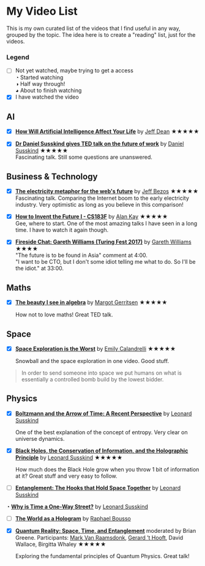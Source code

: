 # My Video List
This is my own curated list of the videos that I find useful in any way, grouped by the topic. The idea here is to create a "reading" list, just for the videos. 

### Legend
- [ ] Not yet watched, maybe trying to get a access  
◔ Started watching  
◑ Half way through!  
◕ About to finish watching  
- [x] I have watched the video

## AI
- [x] [**How Will Artificial Intelligence Affect Your Life**](https://www.youtube.com/watch?v=BfDQNrVphLQ) by [Jeff Dean](https://en.wikipedia.org/wiki/Jeff_Dean_(computer_scientist)) ★★★★★

- [x] [**Dr Daniel Susskind gives TED talk on the future of work**](https://www.balliol.ox.ac.uk/news/2018/march/dr-daniel-susskind-gives-ted-talk-on-the-future-of-work-0) by [Daniel Susskind](https://www.balliol.ox.ac.uk/dr-daniel-susskind) ★★★★★  
  Fascinating talk. Still some questions are unanswered. 

## Business & Technology
- [x] [**The electricity metaphor for the web's future**](https://www.ted.com/talks/jeff_bezos_on_the_next_web_innovation) by [Jeff Bezos](https://en.wikipedia.org/wiki/Jeff_Bezos) ★★★★★  
  Fascinating talk. Comparing the Internet boom to the early electricity industry. Very optimistic as long as you believe in this   comparison! 

- [x] [**How to Invent the Future I - CS183F**](https://www.youtube.com/watch?v=id1WShzzMCQ) by [Alan Kay](https://en.wikipedia.org/wiki/Alan_Kay) ★★★★★  
Gee, where to start. One of the most amazing talks I have seen in a long time. I have to watch it again though. 

- [x] [**Fireside Chat: Gareth Williams (Turing Fest 2017)**](https://www.turingfest.com/2017/strategy/gareth-williams) by [Gareth Williams](https://www.linkedin.com/in/garethjlwilliams/) ★★★★  
"The future is to be found in Asia" comment at 4:00.   
"I want to be CTO, but I don't some idiot telling me what to do. So I'll be the idiot." at 33:00.


## Maths
- [x] [**The beauty I see in algebra**](https://www.youtube.com/watch?v=8CX-Q0gtSp8) by [Margot Gerritsen](https://people.stanford.edu/gerritsn/) ★★★★★

  How not to love maths! Great TED talk. 



## Space
- [x] [**Space Exploration is the Worst**](https://www.youtube.com/watch?v=kqrahBJkKAs) by [Emily Calandrelli](https://en.wikipedia.org/wiki/Emily_Calandrelli) ★★★★★  

  Snowball and the space exploration in one video. Good stuff.   
> In order to send someone into space we put humans on what is essentially a controlled bomb build by the lowest bidder.

## Physics
- [x] [**Boltzmann and the Arrow of Time: A Recent Perspective**](http://www.cornell.edu/video/leonard-susskind-1-boltzmann-and-the-arrow-of-time) by [Leonard Susskind](https://en.wikipedia.org/wiki/Leonard_Susskind)

  One of the best explanation of the concept of entropy. Very clear on universe dynamics. 

- [x] [**Black Holes, the Conservation of Information, and the Holographic Principle**](http://www.cornell.edu/video/leonard-susskind-2-black-holes-conservation-of-information-holographic-principle) by [Leonard Susskind](https://en.wikipedia.org/wiki/Leonard_Susskind) ★★★★★     

  How much does the Black Hole grow when you throw 1 bit of information at it? Great stuff and very easy to follow.  

- [ ] [**Entanglement: The Hooks that Hold Space Together**](http://www.cornell.edu/video/leonard-susskind-3-entanglement) by [Leonard Susskind](https://en.wikipedia.org/wiki/Leonard_Susskind)  

◔ [**Why is Time a One-Way Street?**](https://www.youtube.com/watch?v=jhnKBKZvb_U) by [Leonard Susskind](https://en.wikipedia.org/wiki/Leonard_Susskind)  

- [ ] [**The World as a Hologram**](https://www.youtube.com/watch?v=GHgi6E1ECgo) by [Raphael Bousso](https://en.wikipedia.org/wiki/Raphael_Bousso)  

- [x] [**Quantum Reality: Space, Time, and Entanglement**](https://www.youtube.com/watch?v=BFrBr8oUVXU) moderated by Brian Greene. Participants: [Mark Van Raamsdonk](https://en.wikipedia.org/wiki/Mark_Van_Raamsdonk), [Gerard ’t Hooft](https://en.wikipedia.org/wiki/Gerard_%27t_Hooft), David Wallace, Birgitta Whaley ★★★★★  

  Exploring the fundamental principles of Quantum Physics. Great talk!  
